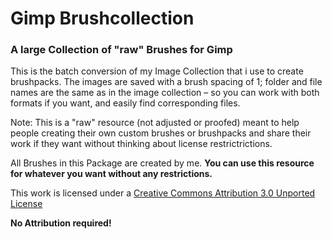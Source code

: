 # Gimp Brushcollection

### A **large** Collection of "raw" Brushes for Gimp

This is the batch conversion of my Image Collection that i use to create brushpacks. The images are saved with a brush spacing of 1; folder and file names are the same as in the image collection – so you can work with both formats if you want, and easily find corresponding files.

Note: This is a "raw" resource (not adjusted or proofed) meant to help people creating their own custom brushes or brushpacks and share their work if they want without thinking about license restrictrictions. 

All Brushes in this Package are created by me. **You can use this resource for whatever you want without any restrictions.**

This work is licensed under a [Creative Commons Attribution 3.0 Unported License](http://creativecommons.org/licenses/by/3.0/)

**No Attribution required!**
